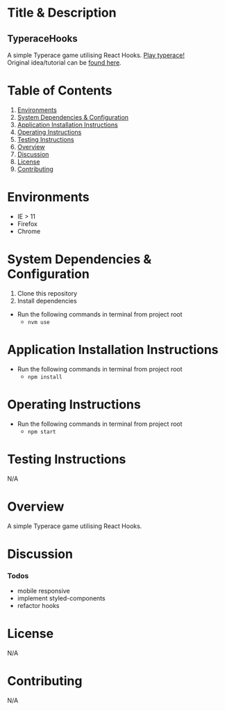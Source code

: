# Title & Description

## TyperaceHooks

A simple Typerace game utilising React Hooks. [Play typerace!](https://typerace.netlify.com/) <br>
Original idea/tutorial can be [found here](https://medium.com/@dtkatz/react-hooks-tutorial-learn-by-building-b90ec4db2b8e).

# Table of Contents

1. [Environments](#environments)
2. [System Dependencies & Configuration](#system-dependencies-&-configuration)
3. [Application Installation Instructions](#application-installation-instructions)
4. [Operating Instructions](#operating-instructions)
5. [Testing Instructions](#testing-instructions)
6. [Overview](#overview)
7. [Discussion](#discussion)
8. [License](#license)
9. [Contributing](#contributing)

# Environments

- IE > 11
- Firefox
- Chrome

# System Dependencies & Configuration

1. Clone this repository
2. Install dependencies

- Run the following commands in terminal from project root
  - `nvm use`

# Application Installation Instructions

- Run the following commands in terminal from project root
  - `npm install`

# Operating Instructions

- Run the following commands in terminal from project root
  - `npm start`

# Testing Instructions

N/A

# Overview

A simple Typerace game utilising React Hooks.

# Discussion

### Todos

- mobile responsive
- implement styled-components
- refactor hooks

# License

N/A

# Contributing

N/A
